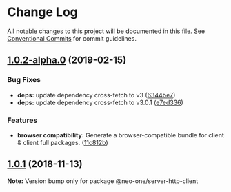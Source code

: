 # Change Log

All notable changes to this project will be documented in this file.
See [Conventional Commits](https://conventionalcommits.org) for commit guidelines.

## [1.0.2-alpha.0](https://github.com/neo-one-suite/neo-one/compare/@neo-one/server-http-client@1.0.1...@neo-one/server-http-client@1.0.2-alpha.0) (2019-02-15)


### Bug Fixes

* **deps:** update dependency cross-fetch to v3 ([6344be7](https://github.com/neo-one-suite/neo-one/commit/6344be7))
* **deps:** update dependency cross-fetch to v3.0.1 ([e7ed336](https://github.com/neo-one-suite/neo-one/commit/e7ed336))


### Features

* **browser compatibility:** Generate a browser-compatible bundle for client & client full packages. ([11c812b](https://github.com/neo-one-suite/neo-one/commit/11c812b))





## [1.0.1](https://github.com/neo-one-suite/neo-one/compare/@neo-one/server-http-client@1.0.0...@neo-one/server-http-client@1.0.1) (2018-11-13)

**Note:** Version bump only for package @neo-one/server-http-client
